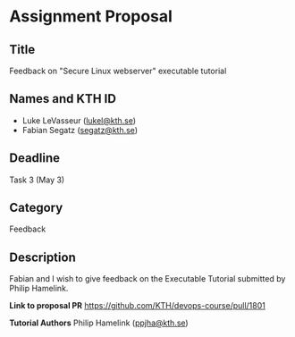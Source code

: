 # Assignment Proposal

## Title

Feedback on "Secure Linux webserver" executable tutorial

## Names and KTH ID

- Luke LeVasseur (lukel@kth.se)
- Fabian Segatz (segatz@kth.se)

## Deadline

Task 3 (May 3)

## Category

Feedback

## Description

Fabian and I wish to give feedback on the Executable Tutorial submitted by Philip Hamelink.

**Link to proposal PR**
https://github.com/KTH/devops-course/pull/1801

**Tutorial Authors**
Philip Hamelink (ppjha@kth.se)